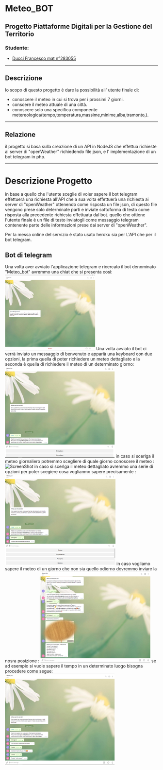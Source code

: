 # Meteo_BOT #

## Progetto Piattaforme Digitali per la Gestione del Territorio ##

### Studente: ###
* [Ducci Francesco mat n°283055](https://github.com/Francy9)

-----------------------------------------------------

## Descrizione ##

lo scopo di questo progetto è dare la possibilità all' utente finale di:
* conoscere il meteo in cui si trova per i prossimi 7 giorni.
* conscere il meteo attuale di una città.
* conoscere solo una specifica componente metereologica(tempo,temperatura,massime,minime,alba,tramonto,). 

-----------------------------------------------------

## Relazione ##
il progetto si basa sulla creazione di un API in NodeJS che effettua richieste ai server di "openWeather" richiedendo file json, e l' implementazione di un bot telegram in php. 

-----------------------------------------------------


<h1>Descrizione Progetto </h1>
in base a quello che l'utente sceglie di voler sapere il bot telegram effettuerà una richiesta all'API che a sua volta effettuerà una richiesta ai server di "openWeather" ottenendo come risposta un file json, di questo file vengono prese solo determinate parti e inviate sottoforma di testo come risposta alla precedente richiesta effettuata dal bot.
quello che ottiene l'utente finale è un file di testo inviatogli come messaggio telegram contenente parte delle informazioni prese dai server di "openWeather".

Per la messa online del servizio è stato usato heroku sia per L'API che per il bot telegram.

<h2>Bot di telegram </h2>
Una volta aver avviato l'applicazione telegram e ricercato il bot denominato "Meteo_bot" avremmo una chiat che si presenta così:
<a><img src='Immagini/bot_start.PNG' height='250' alt='ScreenShot'/></a>
Una volta avviato il bot ci verrà inviato un messaggio di benvenuto e apparià una keyboard con due opzioni, la prima quella di poter richiedere un meteo dettagliato e la seconda è quella di richiedere il meteo di un determinato giorno:
<a><img src='Immagini/bot_benvenuto.PNG' height='300' alt='ScreenShot'/></a>
in caso si scerlga il meteo giornaliero potremmo scegliere di quale giorno conoscere il meteo :
<a><img src='Immagini/Meteo_giornaliero' height='300' alt='ScreenShot'/></a>
in caso si scerlga il meteo dettagliato avremmo una serie di opzioni per poter scegiere cosa voglianmo sapere precisamente :
<a><img src='Immagini/keyboard_scelta_dettagliata.PNG' height='300' alt='ScreenShot'/></a>
in caso vogliamo sapere il meteo di un giorno che non sia quello odierno dovremmo inviare la nosra posizione :
<a><img src='Immagini/meteo_con_posizione.PNG' height='300' alt='ScreenShot'/></a>
se ad esempio si vuole sapere il tempo in un determinato luogo bisogna procedere come segue:
<a><img src='Immagini/meteo_dettagliato.PNG' height='300' alt='ScreenShot'/></a>



